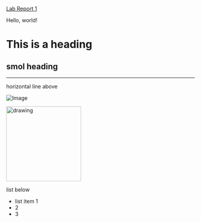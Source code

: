 [Lab Report 1](lab-report-1-week-2.html)

Hello, world!

# This is a heading

## smol heading

---

horizontal line above

![Image](https://cdn.discordapp.com/attachments/334890305364951042/931331387456364564/719D2979-8EF5-48B2-B469-CE25916CB174_1_105_c.jpeg)

<img src="https://cdn.discordapp.com/attachments/334890305364951042/931331387456364564/719D2979-8EF5-48B2-B469-CE25916CB174_1_105_c.jpeg" alt="drawing" height="200"/>

list below

* list item 1
* 2
* 3
